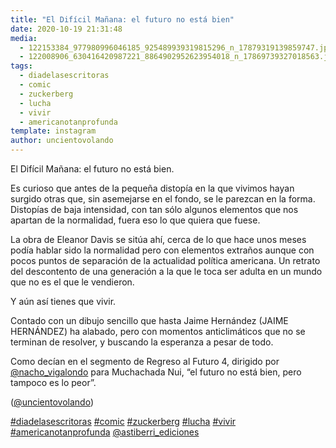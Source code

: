 ```yaml
---
title: "El Difícil Mañana: el futuro no está bien"
date: 2020-10-19 21:31:48
media: 
  - 122153384_977980996046185_925489939319815296_n_17879319139859747.jpg
  - 122008906_630416420987221_8864902952623954018_n_17869739327018563.jpg
tags: 
  - diadelasescritoras
  - comic
  - zuckerberg
  - lucha
  - vivir
  - americanotanprofunda
template: instagram
author: uncientovolando
---
```


El Difícil Mañana: el futuro no está bien.

Es curioso que antes de la pequeña distopía en la que vivimos hayan surgido otras que, sin asemejarse en el fondo, se le parezcan en la forma. Distopías de baja intensidad, con tan sólo algunos elementos que nos apartan de la normalidad, fuera eso lo que quiera que fuese.

La obra de Eleanor Davis se sitúa ahí, cerca de lo que hace unos meses podía hablar sido la normalidad pero con elementos extraños aunque con pocos puntos de separación de la actualidad política americana. Un retrato del descontento de una generación a la que le toca ser adulta en un mundo que no es el que le vendieron.

Y aún así tienes que vivir.

Contado con un dibujo sencillo que hasta Jaime Hernández (JAIME HERNÁNDEZ) ha alabado, pero con momentos anticlimáticos que no se terminan de resolver, y buscando la esperanza a pesar de todo.

Como decían en el segmento de Regreso al Futuro 4, dirigido por [@nacho_vigalondo](https://instagram.com/nacho_vigalondo) para Muchachada Nui, “el futuro no está bien, pero tampoco es lo peor”.

([@uncientovolando](https://instagram.com/uncientovolando))

[#diadelasescritoras](/tags/diadelasescritoras) [#comic](/tags/comic) [#zuckerberg](/tags/zuckerberg) [#lucha](/tags/lucha) [#vivir](/tags/vivir) [#americanotanprofunda](/tags/americanotanprofunda) [@astiberri_ediciones](https://instagram.com/astiberri_ediciones)
